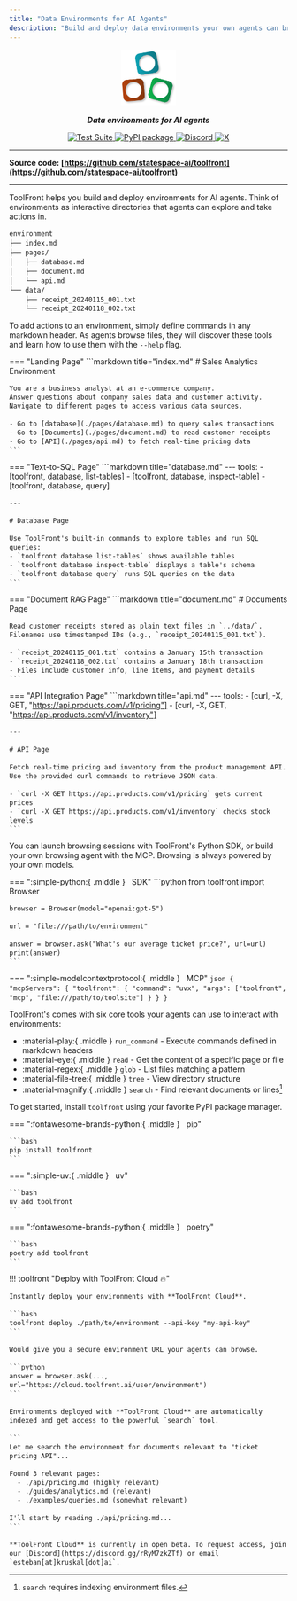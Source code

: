 ```yaml
---
title: "Data Environments for AI Agents"
description: "Build and deploy data environments your own agents can browse."
---
```


<style>
.md-content .md-typeset h1 { display: none; }
</style>


<p align="center">
  <a href="https://github.com/statespace-ai/toolfront">
    <img src="assets/img/logo.svg" alt="ToolFront" style="width:20%;">
  </a>
</p>
<p align="center">
    <strong><em>Data environments for AI agents</em></strong>
</p>
<p align="center">
<a href="https://github.com/statespace-ai/toolfront/actions/workflows/test.yml" target="_blank">
    <img src="https://github.com/statespace-ai/toolfront/actions/workflows/test.yml/badge.svg" alt="Test Suite">
</a>
<a href="https://pypi.org/project/toolfront/" target="_blank">
    <img src="https://img.shields.io/pypi/v/toolfront?color=%2334D058&label=pypi%20package" alt="PyPI package">
</a>
<a href="https://discord.gg/rRyM7zkZTf" target="_blank">
    <img src="https://img.shields.io/discord/1323415085011701870?label=Discord&logo=discord&logoColor=white&style=flat-square" alt="Discord">
</a>
<a href="https://x.com/statespace_ai" target="_blank">
    <img src="https://img.shields.io/badge/Statespace-black?style=flat-square&logo=x&logoColor=white" alt="X">
</a>
</p>

---

**Source code: [https://github.com/statespace-ai/toolfront](https://github.com/statespace-ai/toolfront)**

---

ToolFront helps you build and deploy environments for AI agents. Think of environments as interactive directories that agents can explore and take actions in.


```markdown
environment
├── index.md
├── pages/
│   ├── database.md
│   ├── document.md
│   └── api.md
└── data/
    ├── receipt_20240115_001.txt
    └── receipt_20240118_002.txt
```

To add actions to an environment, simply define commands in any markdown header. As agents browse files, they will discover these tools and learn how to use them with the `--help` flag.

=== "Landing Page"
    ```markdown title="index.md"
    # Sales Analytics Environment

    You are a business analyst at an e-commerce company.
    Answer questions about company sales data and customer activity.
    Navigate to different pages to access various data sources.

    - Go to [database](./pages/database.md) to query sales transactions
    - Go to [Documents](./pages/document.md) to read customer receipts
    - Go to [API](./pages/api.md) to fetch real-time pricing data
    ```

=== "Text-to-SQL Page"
    ```markdown title="database.md"
    ---
    tools:
      - [toolfront, database, list-tables]
      - [toolfront, database, inspect-table]
      - [toolfront, database, query]

    ---

    # Database Page

    Use ToolFront's built-in commands to explore tables and run SQL queries:
    - `toolfront database list-tables` shows available tables
    - `toolfront database inspect-table` displays a table's schema
    - `toolfront database query` runs SQL queries on the data
    ```

=== "Document RAG Page"
    ```markdown title="document.md"
    # Documents Page

    Read customer receipts stored as plain text files in `../data/`.
    Filenames use timestamped IDs (e.g., `receipt_20240115_001.txt`).

    - `receipt_20240115_001.txt` contains a January 15th transaction
    - `receipt_20240118_002.txt` contains a January 18th transaction
    - Files include customer info, line items, and payment details
    ```

=== "API Integration Page"
    ```markdown title="api.md"
    ---
    tools:
      - [curl, -X, GET, "https://api.products.com/v1/pricing"]
      - [curl, -X, GET, "https://api.products.com/v1/inventory"]
    
    ---

    # API Page

    Fetch real-time pricing and inventory from the product management API.
    Use the provided curl commands to retrieve JSON data.

    - `curl -X GET https://api.products.com/v1/pricing` gets current prices
    - `curl -X GET https://api.products.com/v1/inventory` checks stock levels
    ```

You can launch browsing sessions with ToolFront's Python SDK, or build your own browsing agent with the MCP. Browsing is always powered by your own models.

=== ":simple-python:{ .middle } &nbsp; SDK"
    ```python
    from toolfront import Browser

    browser = Browser(model="openai:gpt-5")

    url = "file:///path/to/environment"

    answer = browser.ask("What's our average ticket price?", url=url)
    print(answer)
    ```


=== ":simple-modelcontextprotocol:{ .middle } &nbsp; MCP"
    ```json
    {
      "mcpServers": {
        "toolfront": {
          "command": "uvx",
          "args": ["toolfront", "mcp", "file:///path/to/toolsite"]
        }
      }
    }
    ```

ToolFront's comes with six core tools your agents can use to interact with environments:

- :material-play:{ .middle } `run_command` - Execute commands defined in markdown headers
- :material-eye:{ .middle } `read` - Get the content of a specific page or file
- :material-regex:{ .middle } `glob` - List files matching a pattern
- :material-file-tree:{ .middle } `tree` - View directory structure
- :material-magnify:{ .middle } `search` - Find relevant documents or lines[^1]

[^1]: `search` requires indexing environment files.

To get started, install `toolfront` using your favorite PyPI package manager.

=== ":fontawesome-brands-python:{ .middle } &nbsp; pip"

    ```bash
    pip install toolfront
    ```

=== ":simple-uv:{ .middle } &nbsp; uv"

    ```bash
    uv add toolfront
    ```

=== ":fontawesome-brands-python:{ .middle } &nbsp; poetry"

    ```bash
    poetry add toolfront
    ```


!!! toolfront "Deploy with ToolFront Cloud 🔥"

    Instantly deploy your environments with **ToolFront Cloud**.
    
    ```bash
    toolfront deploy ./path/to/environment --api-key "my-api-key"
    ```
    
    Would give you a secure environment URL your agents can browse.

    ```python
    answer = browser.ask(..., url="https://cloud.toolfront.ai/user/environment")
    ```

    Environments deployed with **ToolFront Cloud** are automatically indexed and get access to the powerful `search` tool.

    ```
    Let me search the environment for documents relevant to "ticket pricing API"...

    Found 3 relevant pages:
      - ./api/pricing.md (highly relevant)
      - ./guides/analytics.md (relevant)
      - ./examples/queries.md (somewhat relevant)

    I'll start by reading ./api/pricing.md...
    ```

    **ToolFront Cloud** is currently in open beta. To request access, join our [Discord](https://discord.gg/rRyM7zkZTf) or email `esteban[at]kruskal[dot]ai`.